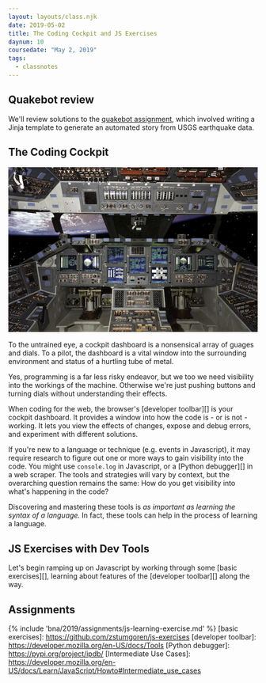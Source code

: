 ```yaml
---
layout: layouts/class.njk
date: 2019-05-02
title: The Coding Cockpit and JS Exercises
daynum: 10
coursedate: "May 2, 2019"
tags:
  - classnotes
---
```


## Quakebot review

We'll review solutions to the [quakebot assignment](https://github.com/zstumgoren/quakebot-exercise), which involved writing a Jinja template to generate an automated story from USGS earthquake data.

## The Coding Cockpit

![cockpit](/img/nasa-cockpit.jpg)

To the untrained eye, a cockpit dashboard is a nonsensical array of guages and dials. To a pilot, the dashboard is a vital window into the surrounding environment and status of a hurtling tube of metal.

Yes, programming is a far less risky endeavor, but we too we need visibility into the workings of the machine. Otherwise we're just pushing buttons and turning dials without understanding their effects.

When coding for the web, the browser's [developer toolbar][] is your cockpit dashboard. It provides a window into how the code is - or is not - working. It lets you view the effects of changes, expose and debug errors, and experiment with different solutions.

If you're new to a language or technique (e.g. events in Javascript), it may require research to figure out one or more ways to gain visibility into the code. You might use `console.log` in Javascript, or a [Python debugger][] in a web scraper. The tools and strategies will vary by context, but the overarching question remains the same: How do you get visibility into what's happening in the code? 

Discovering and mastering these tools is *as important as learning the syntax of a language.* In fact, these tools can help in the process of learning a language.

## JS Exercises with Dev Tools

Let's begin ramping up on Javascript by working through some [basic exercises][], learning about features of the [developer toolbar][] along the way.

## Assignments

{% include 'bna/2019/assignments/js-learning-exercise.md' %}
[basic exercises]: https://github.com/zstumgoren/js-exercises
[developer toolbar]: https://developer.mozilla.org/en-US/docs/Tools
[Python debugger]: https://pypi.org/project/ipdb/
[Intermediate Use Cases]: https://developer.mozilla.org/en-US/docs/Learn/JavaScript/Howto#Intermediate_use_cases

